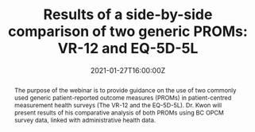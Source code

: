 ---
abstract: The purpose of the webinar is to provide guidance on the use of two commonly used generic patient-reported outcome measures (PROMs) in patient-centred measurement health surveys (The VR-12 and the EQ-5D-5L). Dr. Kwon will present results of his comparative analysis of both PROMs using BC OPCM survey data, linked with administrative health data.

authors:
- admin
#- Richard Sawatzky
#- Jennifer Baumbusch
#- Sandra Lauck
#- Pamela A. Ratner
date: "2021-01-27T16:00:00Z"
doi: ""
featured: true
image:
  focal_point: ""
  preview_only: false
#links:
#- name: Custom Link
  url: https://www.bcpcm.ca/articles/results-side-side-comparison-two-generic-proms-vr-12-and-eq-5d-5l
#projects:
#- internal-project
publication: In *International Society of Quality of Life Research Conference*
publication_short: In *ISOQOL*
publication_types:
- "1"
publishDate: "2020-10-11"
#slides: example
summary: This is an invited webinar from the BC Office of Patient-Centred Measurement to present results of a comparative analysis of the VR-12 and the EQ-5D using BC OPCM survey data, linked with administrative health data.
#tags:
#- Source Themes
title: "Results of a side-by-side comparison of two generic PROMs: VR-12 and EQ-5D-5L" 
#url_code: 'https://pubmed.ncbi.nlm.nih.gov/30688670/'
#url_dataset: '#'
#url_pdf: https://pubmed.ncbi.nlm.nih.gov/30688670/
#url_poster: 'https://isoqol27-isoqol.ipostersessions.com/default.aspx?s=92-DC-9D-CE-6D-FA#-6A-42-DB-DA-BC-29-5C-06-D3-7D'
#url_project: "https://www.slideshare.net/secret/a3VIyDDSiF8ETx"
#url_slides: "https://ln.sync.com/dl/d4883f2b0/ni7g#z34t-3483vth3-9kfqh6ca-66mpnjg4"
#url_source: '#'
#url_video: 'https://www.bcpcm.ca/articles/results-side-side-comparison-two-generic-proms-vr-12-and-eq-5d-5l'
---